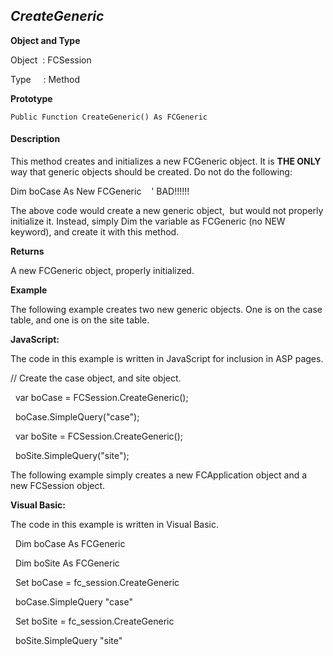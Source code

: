 _CreateGeneric_
---------------

**Object and Type**

Object  : FCSession

Type     : Method

**Prototype**

```
Public Function CreateGeneric() As FCGeneric
```

#### Description

This method creates and initializes a new FCGeneric object. It is **THE ONLY** way that generic objects should be created. Do not do the following:

Dim boCase As New FCGeneric    ' BAD!!!!!!

The above code would create a new generic object,  but would not properly initialize it. Instead, simply Dim the variable as FCGeneric (no NEW keyword), and create it with this method.

**Returns**

A new FCGeneric object, properly initialized.

**Example**

The following example creates two new generic objects. One is on the case table, and one is on the site table.

**JavaScript:**

The code in this example is written in JavaScript for inclusion in ASP pages.

// Create the case object, and site object.

  var boCase = FCSession.CreateGeneric();

  boCase.SimpleQuery("case");

  var boSite = FCSession.CreateGeneric();

  boSite.SimpleQuery("site");

The following example simply creates a new FCApplication object and a new FCSession object.

**Visual Basic:**

The code in this example is written in Visual Basic.

  Dim boCase As FCGeneric

  Dim boSite As FCGeneric

  Set boCase = fc_session.CreateGeneric

  boCase.SimpleQuery "case"

  Set boSite = fc_session.CreateGeneric

  boSite.SimpleQuery "site"